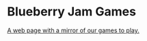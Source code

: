 # Blueberry Jam Games
[A web page with a mirror of our games to play.](https://blueberry-jam-games.github.io/)
